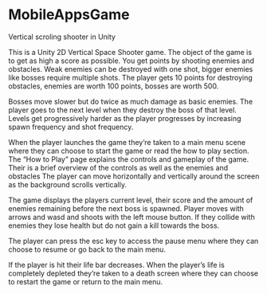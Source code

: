 # MobileAppsGame
Vertical scroling shooter in Unity


This is a Unity 2D Vertical Space Shooter game. The object of the game is to get as high a score as possible. You get points by shooting enemies and obstacles. Weak enemies can be destroyed with one shot, bigger enemies like bosses require multiple shots. The player gets 10 points for destroying obstacles, enemies are worth 100 points, bosses are worth 500. 

Bosses move slower but do twice as much damage as basic enemies. The player goes to the next level when they destroy the boss of that level. Levels get progressively harder as the player progresses by increasing spawn frequency and shot frequency. 

When the player launches the game they’re taken to a main menu scene where they can choose to start the game or read the how to play section. The “How to Play” page explains the controls and gameplay of the game. Their is a brief overview of the controls as well as the enemies and obstacles
The player can move horizontally and vertically around the screen as the background scrolls vertically. 

The game displays the players current level, their score and the amount of enemies remaining before the next boss is spawned. Player moves with arrows and wasd and shoots with the left mouse button. If they collide with enemies they lose health but do not gain a kill towards the boss.


The player can press the esc key to access the pause menu where they can choose to resume or go back to the main menu.

If the player is hit their life bar decreases. When the player’s life is completely depleted they’re taken to a death screen where they can choose to restart the game or return to the main menu. 



